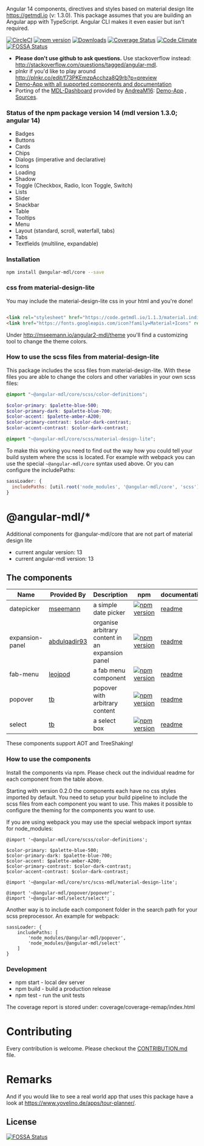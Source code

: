 Angular 14 components, directives and styles based on material design lite https://getmdl.io (v: 1.3.0). This package
assumes that you are building an Angular app with TypeScript. Angular CLI makes it even easier but isn't required.

[![CircleCI](https://circleci.com/gh/mseemann/angular2-mdl/tree/master.svg?style=shield)](https://circleci.com/gh/mseemann/angular2-mdl/tree/master)
[![npm version](https://badge.fury.io/js/@angular-mdl%2Fcore.svg)](https://www.npmjs.com/package/@angular-mdl/core)
[![Downloads](http://img.shields.io/npm/dm/@angular-mdl%2Fcore.svg)](https://npmjs.org/package/@angular-mdl/core)
[![Coverage Status](https://coveralls.io/repos/github/mseemann/angular2-mdl/badge.svg?branch=master)](https://coveralls.io/github/mseemann/angular2-mdl?branch=master)
[![Code Climate](https://codeclimate.com/github/mseemann/angular2-mdl/badges/gpa.svg)](https://codeclimate.com/github/mseemann/angular2-mdl)
[![FOSSA Status](https://app.fossa.io/api/projects/git%2Bgithub.com%2Fmseemann%2Fangular2-mdl.svg?type=shield)](https://app.fossa.io/projects/git%2Bgithub.com%2Fmseemann%2Fangular2-mdl?ref=badge_shield)

- **Please don't use github to ask questions.** Use stackoverflow
  instead: http://stackoverflow.com/questions/tagged/angular-mdl.
- plnkr if you'd like to play around http://plnkr.co/edit/f73PKEmzpAcchza8Q9rb?p=preview
- [Demo-App with all supported components and documentation](http://mseemann.io/angular2-mdl/)
- Porting of the [MDL-Dashboard](https://getmdl.io/templates/dashboard/index.html) provided
  by [AndreaM16](https://github.com/AndreaM16): [Demo-App](https://angular-mdl-dashboard.herokuapp.com/#/home)
  , [Sources](https://github.com/AndreaM16/angular-mdl-dashboard).

### Status of the npm package version 14 (mdl version 1.3.0; angular 14)

- Badges
- Buttons
- Cards
- Chips
- Dialogs (imperative and declarative)
- Icons
- Loading
- Shadow
- Toggle (Checkbox, Radio, Icon Toggle, Switch)
- Lists
- Slider
- Snackbar
- Table
- Tooltips
- Menu
- Layout (standard, scroll, waterfall, tabs)
- Tabs
- Textfields (multiline, expandable)

### Installation

```bash
npm install @angular-mdl/core --save
```

### css from material-design-lite

You may include the material-design-lite css in your html and you're done!

```HTML

<link rel="stylesheet" href="https://code.getmdl.io/1.1.3/material.indigo-pink.min.css"/>
<link href="https://fonts.googleapis.com/icon?family=Material+Icons" rel="stylesheet">
```

Under http://mseemann.io/angular2-mdl/theme you'll find a customizing tool to change the theme colors.

### How to use the scss files from material-design-lite

This package includes the scss files from material-design-lite. With these files you are able to change the colors and
other variables in your own scss files:

```scss
@import "~@angular-mdl/core/scss/color-definitions";

$color-primary: $palette-blue-500;
$color-primary-dark: $palette-blue-700;
$color-accent: $palette-amber-A200;
$color-primary-contrast: $color-dark-contrast;
$color-accent-contrast: $color-dark-contrast;

@import "~@angular-mdl/core/scss/material-design-lite";
```

To make this working you need to find out the way how you could tell your build system where the scss is located. For
example with webpack you can use the special `~@angular-mdl/core` syntax used above. Or you can configure the
includePaths:

```JavaScript
sassLoader: {
  includePaths: [util.root('node_modules', '@angular-mdl/core', 'scss')]
}
```

# @angular-mdl/\*

Additional components for @angular-mdl/core that are not part of material design lite

- current angular version: 13
- current angular-mdl version: 13

## The components

| Name            | Provided By                                     | Description                                      | npm                                                                                                                                       | documentation                                                                           | status       | demo                                                    |
| --------------- | ----------------------------------------------- | ------------------------------------------------ | ----------------------------------------------------------------------------------------------------------------------------------------- | --------------------------------------------------------------------------------------- | ------------ | ------------------------------------------------------- |
| datepicker      | [mseemann](https://github.com/mseemann)         | a simple date picker                             | [![npm version](https://badge.fury.io/js/@angular-mdl%2Fdatepicker.svg)](https://www.npmjs.com/package/@angular-mdl/datepicker)           | [readme](https://github.com/mseemann/angular2-mdl/tree/master/projects/datepicker)      | experimental | [demo](http://mseemann.io/angular2-mdl/date-picker)     |
| expansion-panel | [abdulqadir93](https://github.com/abdulqadir93) | organise arbitrary content in an expansion panel | [![npm version](https://badge.fury.io/js/@angular-mdl%2Fexpansion-panel.svg)](https://www.npmjs.com/package/@angular-mdl/expansion-panel) | [readme](https://github.com/mseemann/angular2-mdl/tree/master/projects/expansion-panel) | experimental | [demo](http://mseemann.io/angular2-mdl/expansion-panel) |
| fab-menu        | [leojpod](https://github.com/leojpod)           | a fab menu component                             | [![npm version](https://badge.fury.io/js/@angular-mdl%2Ffab-menu.svg)](https://www.npmjs.com/package/@angular-mdl/fab-menu)               | [readme](https://github.com/mseemann/angular2-mdl/tree/master/projects/fab-menu)        | experimental | [demo](http://mseemann.io/angular2-mdl/fab-menu)        |
| popover         | [tb](https://github.com/tb)                     | popover with arbitrary content                   | [![npm version](https://badge.fury.io/js/%40angular-mdl%2Fpopover.svg)](https://www.npmjs.com/package/@angular-mdl/popover)               | [readme](https://github.com/mseemann/angular2-mdl-ext/tree/master/projects/popover)     | experimental | [demo](http://mseemann.io/angular2-mdl/popover)         |
| select          | [tb](https://github.com/tb)                     | a select box                                     | [![npm version](https://badge.fury.io/js/%40angular-mdl%2Fselect.svg)](https://www.npmjs.com/package/@angular-mdl/select)                 | [readme](https://github.com/mseemann/angular2-mdl-ext/tree/master/projects/select)      | experimental | [demo](http://mseemann.io/angular2-mdl/select)          |

These components support AOT and TreeShaking!

### How to use the components

Install the components via npm. Please check out the individual readme for each component from the table above.

Starting with version 0.2.0 the components each have no css styles imported by default. You need to setup your build
pipeline to include the scss files from each component you want to use. This makes it possible to configure the theming
for the components you want to use.

If you are using webpack you may use the special webpack import syntax for node_modules:

```
@import '~@angular-mdl/core/scss/color-definitions';

$color-primary: $palette-blue-500;
$color-primary-dark: $palette-blue-700;
$color-accent: $palette-amber-A200;
$color-primary-contrast: $color-dark-contrast;
$color-accent-contrast: $color-dark-contrast;

@import '~@angular-mdl/core/src/scss-mdl/material-design-lite';

@import '~@angular-mdl/popover/popover';
@import '~@angular-mdl/select/select';
```

Another way is to include each component folder in the search path for your scss preprocessor. An example for webpack:

```
sassLoader: {
	includePaths: [
		'node_modules/@angular-mdl/popover',
		'node_modules/@angular-mdl/select'
	]
}
```

### Development

- npm start - local dev server
- npm build - build a production release
- npm test - run the unit tests

The coverage report is stored under: coverage/coverage-remap/index.html

# Contributing

Every contribution is welcome. Please checkout
the [CONTRIBUTION.md](https://github.com/mseemann/angular2-mdl/blob/master/CONTRIBUTION.md) file.

# Remarks

And if you would like to see a real world app that uses this package have a look
at https://www.yovelino.de/apps/tour-planner/.

## License

[![FOSSA Status](https://app.fossa.io/api/projects/git%2Bgithub.com%2Fmseemann%2Fangular2-mdl.svg?type=large)](https://app.fossa.io/projects/git%2Bgithub.com%2Fmseemann%2Fangular2-mdl?ref=badge_large)
